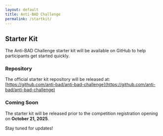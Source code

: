 ```yaml
---
layout: default
title: Anti-BAD Challenge
permalink: /startkit/
---
```


## Starter Kit

The Anti-BAD Challenge starter kit will be available on GitHub to help participants get started quickly.

### Repository

The official starter kit repository will be released at: 
[https://github.com/anti-bad/anti-bad-challenge](https://github.com/anti-bad/anti-bad-challenge)

### Coming Soon

The starter kit will be released prior to the competition registration opening on **October 21, 2025**.

Stay tuned for updates!